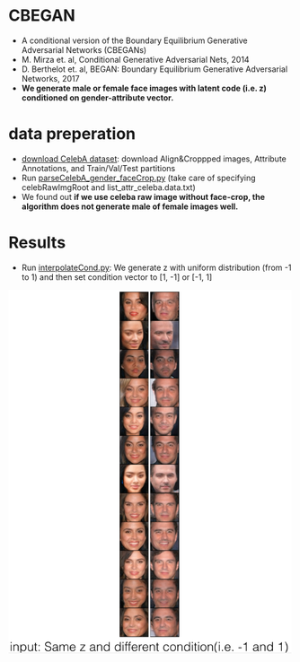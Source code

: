 # CBEGAN
- A conditional version of the Boundary Equilibrium Generative Adversarial Networks (CBEGANs) 
- M. Mirza et. al, Conditional Generative Adversarial Nets, 2014 
- D. Berthelot et. al, BEGAN: Boundary Equilibrium Generative Adversarial Networks, 2017
- **We generate male or female face images with latent code (i.e. z) conditioned on gender-attribute vector.**

# data preperation
- [download CelebA dataset](http://mmlab.ie.cuhk.edu.hk/projects/CelebA.html): download Align&Croppped images, Attribute Annotations, and Train/Val/Test partitions
- Run [parseCelebA_gender_faceCrop.py](https://github.com/taey16/CBEGAN/blob/master/preprocess/parseCelebA_gender_faceCrop.py) (take care of specifying celebRawImgRoot and list_attr_celeba.data.txt)
- We found out **if we use celeba raw image without face-crop, the algorithm does not generate male of female images well.**

# Results
- Run [interpolateCond.py](https://github.com/taey16/CBEGAN/blob/master/interpolateCond.py): We generate z with uniform distribution (from -1 to 1) and then set condition vector to [1, -1] or [-1, 1]

![result](https://github.com/taey16/CBEGAN/blob/master/imgs/CBEGAN_celeb_gender.png)
